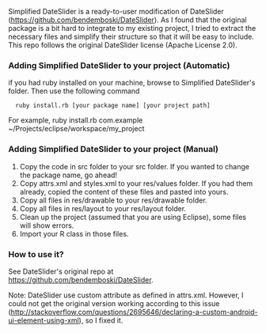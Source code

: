 Simplified DateSlider is a ready-to-user modification of DateSlider (https://github.com/bendemboski/DateSlider). As I found that the original package is a bit hard to integrate to my existing project, I tried to extract the necessary files and simplify their structure so that it will be easy to include. This repo follows the original DateSlider license (Apache License 2.0).


### Adding Simplified DateSlider to your project (Automatic)
if you had ruby installed on your machine, browse to Simplified DateSlider's folder. Then use the following command
```
  ruby install.rb [your package name] [your project path]
```

For example, ruby install.rb com.example ~/Projects/eclipse/workspace/my_project

### Adding Simplified DateSlider to your project (Manual)
1. Copy the code in src folder to your src folder. If you wanted to change the package name, go ahead!
2. Copy attrs.xml and styles.xml to your res/values folder. If you had them already, copied the content of these files and pasted into yours.
3. Copy all files in res/drawable to your res/drawable folder.
4. Copy all files in res/layout to your res/layout folder.
5. Clean up the project (assumed that you are using Eclipse), some files will show errors.
6. Import your R class in those files.


### How to use it?
See DateSlider's original repo at https://github.com/bendemboski/DateSlider.


Note: DateSlider use custom attribute as defined in attrs.xml. However, I could not get the original version working according to this issue (http://stackoverflow.com/questions/2695646/declaring-a-custom-android-ui-element-using-xml), so I fixed it.